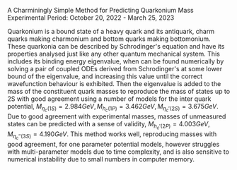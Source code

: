 A Charminingly Simple Method for Predicting Quarkonium Mass
Experimental Period: October 20, 2022 - March 25, 2023

Quarkonium is a bound state of a heavy quark and its antiquark, charm quarks making charmonium and bottom quarks making bottomonium.
These quarkonia can be described by Schrodinger's equation and have its properties analysed just like any other quantum mechanical system.
This includes its binding energy eigenvalue, when can be found numerically by solving a pair of coupled ODEs derived from Schrodinger's at some lower bound of the eigenvalue, and increasing this value until the correct wavefunction behaviour is exhibited.
Then the eigenvalue is added to the mass of the constituent quark masses to reproduce the mass of states up to 2S with good agreement using a number of models for the inter quark potential, $M_{\eta_c(1S)} = 2.984GeV, M_{h_c(1P)} = 3.462GeV, M_{\eta_c'(2S)} = 3.675GeV$.
Due to good agreement with experimental masses, masses of unmeasured states can be predicted with a sense of validity, $M_{h_c'(2P)} = 4.003GeV, M_{\eta_c''(3S)} = 4.190GeV$.
This method works well, reproducing masses with good agreement, for one parameter potential models, however struggles with multi-parameter models due to time complexity, and is also sensitive to numerical instability due to small numbers in computer memory.

